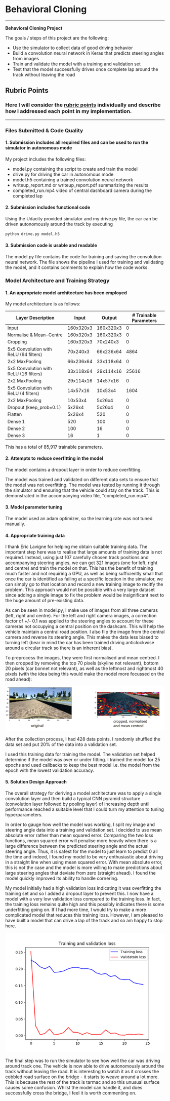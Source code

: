# **Behavioral Cloning** 

---

**Behavioral Cloning Project**

The goals / steps of this project are the following:
* Use the simulator to collect data of good driving behavior
* Build a convolution neural network in Keras that predicts steering angles from images
* Train and validate the model with a training and validation set
* Test that the model successfully drives once complete lap around the track without leaving the road



[//]: # (Image References)

[image1]: ./training.png "Training and Validation Loss"
[image2]: ./cropping.png "Normalisation, Mean-Centering and Cropping"


## Rubric Points
### Here I will consider the [rubric points](https://review.udacity.com/#!/rubrics/432/view) individually and describe how I addressed each point in my implementation.  

---
### Files Submitted & Code Quality

#### 1. Submission includes all required files and can be used to run the simulator in autonomous mode

My project includes the following files:
* model.py containing the script to create and train the model
* drive.py for driving the car in autonomous mode
* model.h5 containing a trained convolution neural network 
* writeup_report.md or writeup_report.pdf summarizing the results
* completed_run.mp4 video of central dashboard camera during the completed lap

#### 2. Submission includes functional code
Using the Udacity provided simulator and my drive.py file, the car can be driven autonomously around the track by executing 
```sh
python drive.py model.h5
```

#### 3. Submission code is usable and readable

The model.py file contains the code for training and saving the convolution neural network. The file shows the pipeline I used for training and validating the model, and it contains comments to explain how the code works.

### Model Architecture and Training Strategy

#### 1. An appropriate model architecture has been employed

My model architecture is as follows:

| Layer Description                       |Input    |Output   |# Trainable Parameters|
| --------------------------------------- |---------|---------|----------------------|
| Input                                   |160x320x3|160x320x3|0                     |
| Normalise & Mean-Centre                 |160x320x3|160x320x3|0                     |
| Cropping                                |160x320x3|70x240x3 |0                     |
| 5x5 Convolution with ReLU (64 filters)  |70x240x3 |66x236x64|4864                  |
| 2x2 MaxPooling                          |66x236x64|33x118x64|0                     |
| 5x5 Convolution with ReLU (16 filters)  |33x118x64|29x114x16|25616                 |
| 2x2 MaxPooling                          |29x114x16|14x57x16 |0                     |
| 5x5 Convolution with ReLU (4 filters)   |14x57x16 |10x53x4  |1604                  |
| 2x2 MaxPooling                          |10x53x4  |5x26x4   |0                     |
| Dropout (keep_prob=0.1)                 |5x26x4   |5x26x4   |0                     |
| Flatten                                 |5x26x4   |520      |0                     |
| Dense 1                                 |520      |100      |0                     |
| Dense 2                                 |100      |16       |0                     |
| Dense 3                                 |16       |1        |0                     |


This has a total of 85,917 trainable parameters.


#### 2. Attempts to reduce overfitting in the model

The model contains a dropout layer in order to reduce overfitting.

The model was trained and validated on different data sets to ensure that the model was not overfitting. The model was tested by running it through the simulator and ensuring that the vehicle could stay on the track. This is demonstrated in the accompanying video file, "completed_run.mp4".

#### 3. Model parameter tuning

The model used an adam optimizer, so the learning rate was not tuned manually.

#### 4. Appropriate training data

I thank Eric Lavigne for helping me obtain suitable training data. The important step here was to realise that large amounts of training data is not required. Instead, using just 107 carefully chosen track positions and accompanying steering angles, we can get 321 images (one for left, right and centre) and train the model on that. This has the benefit of training much faster and not requiring a GPU, as well as being sufficiently small that once the car is identified as failing at a specific location in the simulator, we can simply go to that location and record a new training image to recitfy the problem. This approach would not be possible with a very large dataset since adding a single image to fix the problem would be insignificant next to the huge amount of pre-existing data.

As can be seen in model.py, I make use of images from all three cameras (left, right and centre). For the left and right camera images, a correction factor of +/- 0.1 was applied to the steering angles to account for these cameras not occupying a central position on the dashcam. This will help the vehicle maintain a central road position. I also flip the image from the central camera and reverse its steering angle. This makes the data less biased to turning left (bear in mind the car has been trained driving anticlockwise around a circular track so there is an inherent bias).

To preprocess the images, they were first normalised and mean centred. I then cropped by removing the top 70 pixels (skyline not relevant), bottom 20 pixels (car bonnet not relevant), as well as the leftmost and rightmost 40 pixels (with the idea being this would make the model more focussed on the road ahead):

![alt text][image2]

After the collection process, I had 428 data points. I randomly shuffled the data set and put 20% of the data into a validation set. 

I used this training data for training the model. The validation set helped determine if the model was over or under fitting. I trained the model for 25 epochs and used callbacks to keep the best model i.e. the model from the epoch with the lowest validation accuracy.

#### 5. Solution Design Approach

The overall strategy for deriving a model architecture was to apply a single convolution layer and then build a typical CNN pyramid structure (convolution layer followed by pooling layer) of increasing depth until performance reached a suitable level that I could turn my attention to tuning hyperparameters. 

In order to gauge how well the model was working, I split my image and steering angle data into a training and validation set. I decided to use mean absolute error rather than mean squared error. Comparing the two loss functions, mean squared error will penalise more heavily when there is a large difference between the predicted steering angle and the actual steering angle. Thus, it is safest for the model to just learn to predict 0 all the time and indeed, I found my model to be very enthusiastic about driving in a straight line when using mean squared error. With mean absolute error, this is not the case and the model is more willing to make predictions about large steering angles that deviate from zero (straight ahead). I found the model quickly improved its ability to handle cornering.

My model initially had a high validation loss indicating it was overfitting the training set and so I added a dropout layer to prevent this. I now have a model with a very low validation loss compared to the training loss. In fact, the training loss remains quite high and this possibly indicates there is some underfitting going on. If I had more time, I would try to make a more complicated model that reduces this training loss. However, I am pleased to have built a model that can drive a lap of the track and so am happy to stop here.

![alt text][image1]

The final step was to run the simulator to see how well the car was driving around track one. The vehicle is now able to drive autonomously around the track without leaving the road. It is interesting to watch it as it crosses the cobbled road surface on the bridge - it starts to weave around a lot more. This is because the rest of the track is tarmac and so this unusual surface causes some confusion. Whilst the model can handle it, and does successfully cross the bridge, I feel it is worth commenting on.



